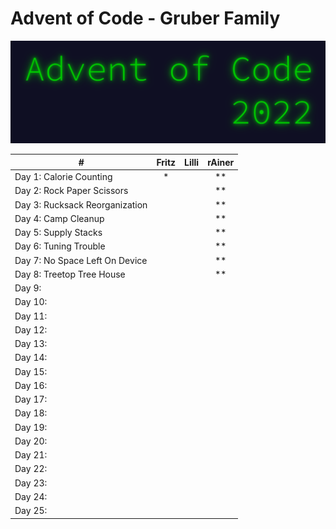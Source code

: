 # Advent of Code - Gruber Family

![](pix/aoc.png)

| # | Fritz | Lilli | rAiner |
|---|:-:|:-:|:-:|
| Day 1: Calorie Counting | * |  | ** |
| Day 2: Rock Paper Scissors |  |  | ** |
| Day 3: Rucksack Reorganization |  |  | ** |
| Day 4: Camp Cleanup |  |  | ** |
| Day 5: Supply Stacks |  |  | ** |
| Day 6: Tuning Trouble |  |  | ** |
| Day 7: No Space Left On Device |  |  | ** |
| Day 8: Treetop Tree House |  |  | ** |
| Day 9: |  |  |  |
| Day 10: |  |  |  |
| Day 11: |  |  |  |
| Day 12: |  |  |  |
| Day 13: |  |  |  |
| Day 14: |  |  |  |
| Day 15: |  |  |  |
| Day 16: |  |  |  |
| Day 17: |  |  |  |
| Day 18: |  |  |  |
| Day 19: |  |  |  |
| Day 20: |  |  |  |
| Day 21: |  |  |  |
| Day 22: |  |  |  |
| Day 23: |  |  |  |
| Day 24: |  |  |  |
| Day 25: |  |  |  |

